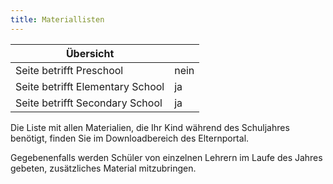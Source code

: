 ```yaml
---
title: Materiallisten
---
```

| Übersicht | |
| --- | --- |
| Seite betrifft Preschool | nein |
| Seite betrifft Elementary School | ja |
| Seite betrifft Secondary School | ja |

Die Liste mit allen Materialien, die Ihr Kind während des Schuljahres benötigt, finden Sie im Downloadbereich des Elternportal.

Gegebenenfalls werden Schüler von einzelnen Lehrern im Laufe des Jahres gebeten, zusätzliches Material mitzubringen.
